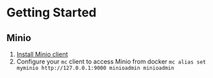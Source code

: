 # Getting Started

## Minio

1. [Install Minio client](https://min.io/docs/minio/linux/reference/minio-mc.html#install-mc)
2. Configure your `mc` client to access Minio from docker 
   `mc alias set myminio http://127.0.0.1:9000 minioadmin minioadmin`